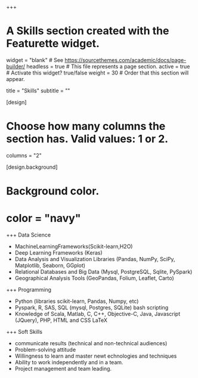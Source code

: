 +++
# A Skills section created with the Featurette widget.
widget = "blank"  # See https://sourcethemes.com/academic/docs/page-builder/
headless = true  # This file represents a page section.
active = true  # Activate this widget? true/false
weight = 30  # Order that this section will appear.

title = "Skills"
subtitle = ""


[design]
  # Choose how many columns the section has. Valid values: 1 or 2.
  columns = "2"


[design.background]  
#  Background color.
#  color = "navy"

+++
Data Science
- MachineLearningFrameworks(Scikit-learn,H2O)
- Deep Learning Frameworks (Keras)
- Data Analysis and Visualization Libraries (Pandas, NumPy, SciPy, Matplotlib, Seaborn, GGplot) 
- Relational Databases and Big Data (Mysql, PostgreSQL, Sqlite, PySpark)
- Geographical Analysis Tools (GeoPandas, Folium, Leaflet, Carto)
  
+++
Programming
- Python (libraries scikit-learn, Pandas, Numpy, etc) 
- Pyspark, R, SAS, SQL (mysql, Postgres, SQLite) bash scripting 
- Knowledge of Scala, Matlab, C, C++, Objective-C, Java, Javascript (JQuery), PHP, HTML and CSS LaTeX

+++
Soft Skills
- communicate results (technical and non-technical audiences)
- Problem-solving attitude
- Willingness to learn and master newt echnologies and techniques
- Ability to work independently and in a team.
- Project management and team leading.

